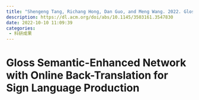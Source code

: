 ```yaml
---
title: "Shengeng Tang, Richang Hong, Dan Guo, and Meng Wang. 2022. Gloss Semantic-Enhanced Network with Online Back-Translation for Sign Language Production. In Proceedings of the 30th ACM International Conference on Multimedia (MM '22). Association for Computing Machinery, New York, NY, USA, 5630–5638."
description: https://dl.acm.org/doi/abs/10.1145/3503161.3547830
date: 2022-10-10 11:09:39
categories:
 - 科研成果
---
```

# Gloss Semantic-Enhanced Network with Online Back-Translation for Sign Language Production